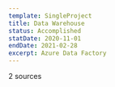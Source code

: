 ```yaml
---
template: SingleProject
title: Data Warehouse
status: Accomplished
statDate: 2020-11-01
endDate: 2021-02-28
excerpt: Azure Data Factory
---
```

2 sources